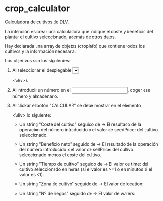 # crop_calculator
Calculadora de cultivos de DLV.

La intención es crear una calculadora que indique el coste y beneficio del plantar el cultivo seleccionado,
además de otros datos.

Hay declarada una array de objetos (cropInfo) que contiene todos los cultivos y la información necesaria.

Los objetivos son los siguientes:

1. Al seleccionar el desplegable <select>, elegir un cultivo disponible y que se muestre su imagen en el recuadro blanco (<div id="marco"><\div>).

2. Al introducir un número en el <input>, coger ese número y almacenarlo.

3. Al clickar el botón "CALCULAR" se debe mostrar en el elemento <div id="results"><\div> lo siguiente:

    - Un string "Coste del cultivo" seguido de -> El resultado de la operación del número introducido x el valor de seedPrice: del cultivo seleccionado.
    
    - Un string "Beneficio neto" seguido de -> El resultado de la operación del número introducido x el valor de sellPrice: del cultivo seleccionado menos
      el coste del cultivo.
      
    - Un string "Tiempo de cultivo" seguido de -> El valor de time: del cultivo seleccionado en horas (si el valor es >=1 o en minutos si el valor es <1).
    
    - Un string "Zona de cultivo" seguido de -> El valor de location:
    
    - Un string "Nº de riegos" seguido de -> El valor de waters:

